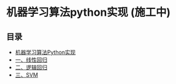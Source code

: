 # 机器学习算法python实现 (施工中)

## 目录
* [机器学习算法Python实现](#机器学习算法python实现)
* [一、线性回归](#一线性回归)
* [二、逻辑回归](#二逻辑回归)
* [三、SVM](#三SVM)
